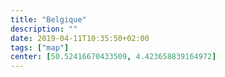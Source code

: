 ```yaml
---
title: "Belgique"
description: ""
date: 2019-04-11T10:35:50+02:00
tags: ["map"]
center: [50.52416670433509, 4.423658839164972]
---
```


